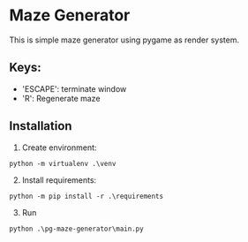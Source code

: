 # Maze Generator
This is simple maze generator using pygame as render system.
## Keys:
- 'ESCAPE': terminate window
- 'R': Regenerate maze
## Installation
1. Create environment: 
```Shell
python -m virtualenv .\venv
```
2. Install requirements: 
```Shell
python -m pip install -r .\requirements
```
3. Run 
```Shell
python .\pg-maze-generator\main.py
```